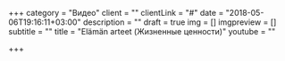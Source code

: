 +++
category = "Видео"
client = ""
clientLink = "#"
date = "2018-05-06T19:16:11+03:00"
description = ""
draft = true
img = []
imgpreview = []
subtitle = ""
title = "Elämän arteet (Жизненные ценности)"
youtube = ""

+++
